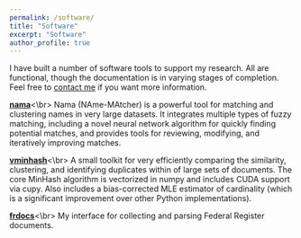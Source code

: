 ```yaml
---
permalink: /software/
title: "Software"
excerpt: "Software"
author_profile: true
---
```


I have built a number of software tools to support my research. All are functional, though the documentation is in varying stages of completion. Feel free to [contact me](mailto:bradhackinen@gmail.com) if you want more information.

**[nama](https://github.com/bradhackinen/nama)**<\br>
Nama (NAme-MAtcher) is a powerful tool for matching and clustering names in very large datasets. It integrates multiple types of fuzzy matching, including a novel neural network algorithm for quickly finding potential matches, and provides tools for reviewing, modifying, and iteratively improving matches.

**[vminhash](https://github.com/bradhackinen/vminhash)**<\br>
A small toolkit for very efficiently comparing the similarity, clustering, and identifying duplicates within of large sets of documents. The core MinHash algorithm is vectorized in numpy and includes CUDA support via cupy. Also includes a bias-corrected MLE estimator of cardinality (which is a significant improvement over other Python implementations).

**[frdocs](https://github.com/bradhackinen/frdocs)**<\br>
My interface for collecting and parsing Federal Register documents.
